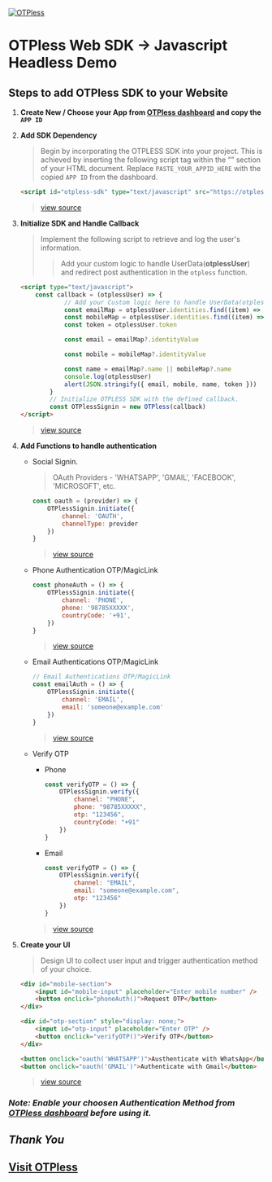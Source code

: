 [![OTPless](https://d1j61bbz9a40n6.cloudfront.net/website/home/v4/logo/white_logo.svg)](https://otpless.com/)

# OTPless Web SDK -> Javascript Headless Demo

## Steps to add OTPless SDK to your Website

1. **Create New / Choose your App from [OTPless dashboard](https://otpless.com/dashboard/customer/dev-settings) and copy the `APP ID`**
2. **Add SDK Dependency**

    > Begin by incorporating the OTPLESS SDK into your project. This is achieved by inserting the following script tag within the “<head>” section of your HTML document. Replace `PASTE_YOUR_APPID_HERE` with the copied `APP ID` from the dashboard.

    ```html
    <script id="otpless-sdk" type="text/javascript" src="https://otpless.com/v2/headless.js" data-appid="PASTE_YOUR_APPID_HERE"></script>
    ```
    > [view source](./auth.html#L9)

3. **Initialize SDK and Handle Callback**

    > Implement the following script to retrieve and log the user's information.
    >> Add your custom logic to handle UserData(**otplessUser**) and redirect post authentication in the `otpless` function.

    ```html
    <script type="text/javascript">
        const callback = (otplessUser) => {
				// Add your Custom logic here to handle UserData(otplessUser) and redirect post authentication.
				const emailMap = otplessUser.identities.find((item) => item.identityType === 'EMAIL')
				const mobileMap = otplessUser.identities.find((item) => item.identityType === 'MOBILE')
				const token = otplessUser.token

				const email = emailMap?.identityValue

				const mobile = mobileMap?.identityValue

				const name = emailMap?.name || mobileMap?.name
				console.log(otplessUser)
				alert(JSON.stringify({ email, mobile, name, token }))
			}
			// Initialize OTPLESS SDK with the defined callback.
			const OTPlessSignin = new OTPless(callback)
    </script>
    ```
    > [view source](./auth.html#L31)

4. **Add Functions to handle authentication**

    - Social Signin.
        > OAuth Providers - 'WHATSAPP', 'GMAIL', 'FACEBOOK', 'MICROSOFT', etc.
        ```js
        const oauth = (provider) => {
            OTPlessSignin.initiate({
                channel: 'OAUTH',
                channelType: provider
            })
        }
        ```
        > [view source](./auth.html#L65)

    - Phone Authentication OTP/MagicLink
        ```js
        const phoneAuth = () => {
            OTPlessSignin.initiate({
                channel: 'PHONE',
                phone: '98785XXXXX',
                countryCode: '+91',
            })
        }
        ```
        > [view source](./auth.html#L49)

    - Email Authentications OTP/MagicLink

        ```js
        // Email Authentications OTP/MagicLink
        const emailAuth = () => {
            OTPlessSignin.initiate({
                channel: 'EMAIL',
                email: 'someone@example.com'
            })
        }
        ```
        > [view source](./auth.html#L58)

    - Verify OTP

        - Phone
            ```js
            const verifyOTP = () => {
                OTPlessSignin.verify({
                    channel: "PHONE",
                    phone: "98785XXXXX",
                    otp: "123456",
                    countryCode: "+91"
                })
            }
            ```

        - Email
            ```js
            const verifyOTP = () => {
                OTPlessSignin.verify({
                    channel: "EMAIL",
                    email: "someone@example.com",
                    otp: "123456"
                })
            }
            ```
        > [view source](./auth.html#L69)

5. **Create your UI**

    > Design UI to collect user input and trigger authentication method of your choice.

    ```html
    <div id="mobile-section">
        <input id="mobile-input" placeholder="Enter mobile number" />
        <button onclick="phoneAuth()">Request OTP</button>
    </div>

    <div id="otp-section" style="display: none;">
        <input id="otp-input" placeholder="Enter OTP" />
        <button onclick="verifyOTP()">Verify OTP</button>
    </div>

    <button onclick="oauth('WHATSAPP')">Austhenticate with WhatsApp</button>
    <button onclick="oauth('GMAIL')">Authenticate with Gmail</button>
    ```
    > [view source](./auth.html#L13)

### ***Note: Enable your choosen Authentication Method from [OTPless dashboard](https://otpless.com/dashboard/customer/channels) before using it.***

## *Thank You*

## [Visit OTPless](https://otpless.com/docs/frontend-sdks/web-sdks/javascript/headless)
